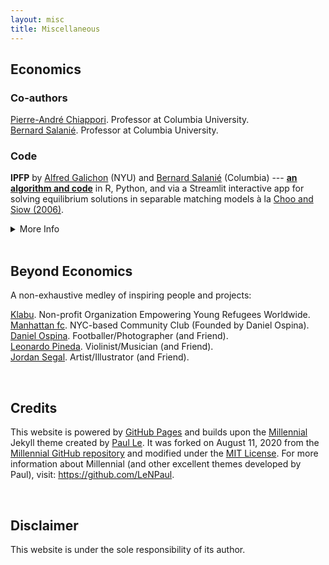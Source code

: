 ```yaml
---
layout: misc
title: Miscellaneous
---
```

  
  
  
## Economics  
### Co-authors
<a href="http://www.columbia.edu/~pc2167/" target="_blank" rel="noopener noreferrer">Pierre-André Chiappori</a>. Professor at Columbia University.  
<a href="http://bsalanie.com/" target="_blank" rel="noopener noreferrer">Bernard Salanié</a>. Professor at Columbia University.


### Code
**IPFP**
by 
<a href="http://alfredgalichon.com/" target="_blank" rel="noopener noreferrer">Alfred Galichon</a> (NYU)
and
<a href="http://bsalanie.com/" target="_blank" rel="noopener noreferrer">Bernard Salanié</a> (Columbia) ---
**<a href="http://bsalanie.com/code-for-separable-matching-models/" target="_blank" rel="noopener noreferrer">an algorithm and code</a>** 
in R, Python, and via a Streamlit interactive app for solving equilibrium solutions in separable matching models à la
<a href="https://www.jstor.org/stable/10.1086/498585?seq=1" target="_blank" rel="noopener noreferrer">Choo and Siow (2006)</a>.

<details>
  <summary> More Info </summary>
  
  <br>
  
  My co-author
  <a href="http://bsalanie.com/" target="_blank" rel="noopener noreferrer">Bernard Salanié</a> (Columbia)
  and
  <a href="http://alfredgalichon.com/" target="_blank" rel="noopener noreferrer">Alfred Galichon</a> (NYU)
  developed the Iterative Proportional Fitting Procedure (IPFP) algorithm to solve for equilibrium in separable matching models, including the original
  <a href="https://www.jstor.org/stable/10.1086/498585?seq=1" target="_blank" rel="noopener noreferrer">Choo and Siow (2006)</a>
  specification and its variants. For precise discussion, see the latest version of their paper:
  <a href="http://bsalanie.com/wp-content/uploads/2020/05/Cupids-2020-05-16_paper.pdf" target="_blank" rel="noopener noreferrer">"Cupid’s Invisible Hand: Social Surplus and Identification in Matching Models"</a>.
</details>

<br>

## Beyond Economics

A non-exhaustive medley of inspiring people and projects:

<a href="https://klabu.org/" target="_blank" rel="noopener noreferrer">Klabu</a>. Non-profit Organization Empowering Young Refugees Worldwide.  
<a href="http://mnhttnfc.com/" target="_blank" rel="noopener noreferrer">Manhattan fc</a>. NYC-based Community Club (Founded by Daniel Ospina).  
<a href="https://www.dannyospina.com/" target="_blank" rel="noopener noreferrer">Daniel Ospina</a>. Footballer/Photographer (and Friend).  
<a href="http://leonardopinedag.com/index.php" target="_blank" rel="noopener noreferrer">Leonardo Pineda</a>. Violinist/Musician (and Friend).  
<a href="https://www.jmsegal.com/" target="_blank" rel="noopener noreferrer">Jordan Segal</a>. Artist/Illustrator (and Friend).

<br>

## Credits

This website is powered by 
<a href="https://pages.github.com/" target="_blank" rel="noopener noreferrer">GitHub Pages</a>
and builds upon the
<a href="https://lenpaul.github.io/Millennial/" target="_blank" rel="noopener noreferrer">Millennial</a>
Jekyll theme created by 
<a href="https://www.lenpaul.com/" target="_blank" rel="noopener noreferrer">Paul Le</a>.
It was forked on August 11, 2020 from the
<a href="https://github.com/LeNPaul/Millennial" target="_blank" rel="noopener noreferrer">Millennial GitHub repository</a>
and modified under the 
<a href="https://github.com/LeNPaul/Millennial/blob/gh-pages/LICENSE.md">MIT License</a>. 
For more information about Millennial (and other excellent themes developed by Paul), visit: 
<a href="https://github.com/LeNPaul" target="_blank" rel="noopener noreferrer">https://github.com/LeNPaul</a>.

<br>

## Disclaimer

This website is under the sole responsibility of its author.
